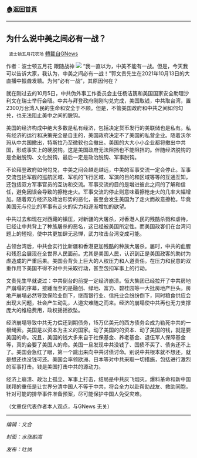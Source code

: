 ###  [:house:返回首頁](https://github.com/ourhimalayas/txt)
---


## 为什么说中美之间必有一战？
` 波士顿五月花农场` [轉載自GNews](https://gnews.org/zh-hans/1595992/)

作者：波士顿五月花 跟随战神
![](https://assets.gnews.org/wp-content/uploads/2021/10/hjfghj.jpg)
“我一直以为，中美不能有一战。但是，今天我可以告诉大家，我认为，中美之间必有一战！”郭文贵先生在2021年10月13日的大直播中振聋发聩。为何“必有一战”，其原因何在？

就在刚过去的10月5日，中共伪外事工作委员会主任杨洁篪和美国国家安全助理沙利文在瑞士举行会晤。中共与拜登政府刚刚勾兑完成，美国取钱，中共取台湾，置2300万台湾人民的生命和安全于不顾。但是，不管美国政府和中共之间如何勾兑，也无法阻止美中之间的脱钩。

美国的经济构成中绝大多数是私有经济，包括决定货币发行的美联储也是私有。私有经济的运行和决策完全是自主的，美国政府决定不了美国的私营企业。随着沃尔玛从中共国撤出，特斯拉乃至微软也会撤出。美国的大大小小企业都将撤出中共国，形成事实上的硬脱钩。这是美国政府无法阻挡也不能阻挡的。伴随经济脱钩的是金融脱钩、文化脱钩，最后一定是政治脱钩、军事脱钩。

不论拜登政府如何勾兑，中美之间会越走越远，中美的军事交流一定会停止。军事交流包括军舰的巡航区域、军机的飞行区域、军演的目的和区域等等的互通互知，还包括双方军事官员的互访和交流。军事交流的目的是增进彼此之间的了解和信任，避免因误会导致的擦枪走火。军事交流的停止则意味着擦枪走火的几率大幅增加。随着双方经济及政治形势的恶化，甚至会发生美国为了走火而故意擦枪。毕竟美国无与伦比的军事有走火的实力和逐渐增加的欲望。

中共过去和现在对西藏的镇压，对新疆的大屠杀，对香港人民的残酷杀戮和虐待，已经让中共背上了种族屠杀的恶名，这已经被美国所定性。而美国政客们在台湾问题上的短视，使中共更加肆无忌惮，武力攻击台湾变成可能。

占领台湾后，中共会实行比新疆和香港更加残酷的种族大屠杀。届时，中共的血腥和残忍会展现在全世界人民面前。尤其是美国人民，认识到正是美国政客的助纣为虐造成的严重后果。美国会背负上巨大的人权压力和人道责任。在压力和民意的双重作用下美国不得不对中共采取行动，甚至包扣军事上的行动。

文贵先生早就说过：中共倒台的前提一定经济崩溃。恒大集团已经拉开了中共房地产崩塌的序幕，接踵而至的是融创、绿地、富力、碧桂园等一大批房地产巨头。房地产崩塌必然导致保险业倒下，继而银行业、信托业会纷纷倒下，同时粮食供应会出现大问题，社会产生动乱，人道灾难随之而来。经济的崩塌使中共再也无力支撑庞大的维稳费用，政权摇摇欲坠。

经济崩塌导致中共无力偿还到期债务，15万亿美元的西方债务会成为勒死中共的一根绳索。美国是以资本为主义的国家。动了美国的的资本、动了美国的钱，就是要美国的命。况且，美国的钱大多来自于社保基金、养老基金、退伍军人保障基金等，真的会要了美国人的命。美国一旦发现中共没钱了、国债不买了、债务还不上了。美国会急红了眼，第一个跳出来向中共讨债讨命。别说中共根本就不想还，就是想还也没钱可还。美国会率领欧洲、日本等对中共采取一切措施，包括进行激烈的军事打击。钱是美国打击中共的源动力。

经济上崩溃、政治上孤立、军事上打击，结局是中共灰飞烟灭。爆料革命和新中国联邦的重任是让世界分清中国人不等于中共，将会全力以赴帮助战友、救助同胞，针对可能的排华事件准备预案，尽可能保护中国人免受灾难。

（文章仅代表作者本人观点，与GNews 无关）

* * *

*编辑：文合*

*封面：水涨船高*

*发布：吐纳*
